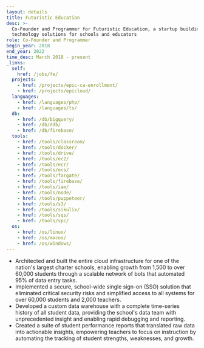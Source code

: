 ```yaml
---
layout: details
title: Futuristic Education
desc: >-
  Co-Founder and Programmer for Futuristic Education, a startup building custom
  technology solutions for schools and educators
role: Co-Founder and Programmer
begin_year: 2018
end_year: 2022
time_desc: March 2018 - present
_links:
  self:
    href: /jobs/fe/
  projects:
    - href: /projects/epic-ca-enrollment/
    - href: /projects/epicloud/
  languages:
    - href: /languages/php/
    - href: /languages/ts/
  db:
    - href: /db/bigquery/
    - href: /db/ddb/
    - href: /db/firebase/
  tools:
    - href: /tools/classroom/
    - href: /tools/docker/
    - href: /tools/drive/
    - href: /tools/ec2/
    - href: /tools/ecr/
    - href: /tools/ecs/
    - href: /tools/fargate/
    - href: /tools/firebase/
    - href: /tools/iam/
    - href: /tools/node/
    - href: /tools/puppeteer/
    - href: /tools/s3/
    - href: /tools/sikulix/
    - href: /tools/sqs/
    - href: /tools/vpc/
  os:
    - href: /os/linux/
    - href: /os/macos/
    - href: /os/windows/
---
```


- Architected and built the entire cloud infrastructure for one of the nation's largest charter schools, enabling growth from 1,500 to over 60,000 students through a scalable network of bots that automated 95% of data entry tasks.
- Implemented a secure, school-wide single sign-on (SSO) solution that eliminated critical security risks and simplified access to all systems for over 60,000 students and 2,000 teachers.
- Developed a custom data warehouse with a complete time-series history of all student data, providing the school's data team with unprecedented insight and enabling rapid debugging and reporting.
- Created a suite of student performance reports that translated raw data into actionable insights, empowering teachers to focus on instruction by automating the tracking of student strengths, weaknesses, and growth.
